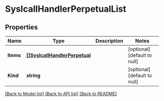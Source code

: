 # SysIcallHandlerPerpetualList

## Properties
Name | Type | Description | Notes
------------ | ------------- | ------------- | -------------
**Items** | [**[]SysIcallHandlerPerpetual**](sys_icall_handler_perpetual.md) |  | [optional] [default to null]
**Kind** | **string** |  | [optional] [default to null]

[[Back to Model list]](../README.md#documentation-for-models) [[Back to API list]](../README.md#documentation-for-api-endpoints) [[Back to README]](../README.md)


